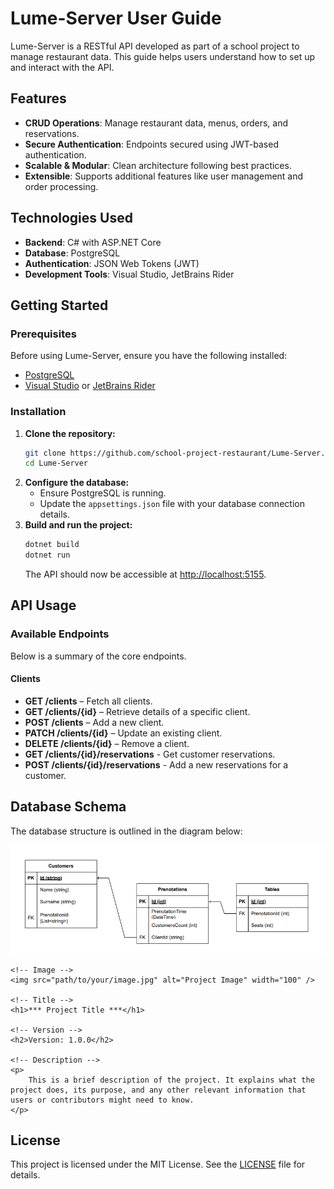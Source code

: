 # Lume-Server User Guide

Lume-Server is a RESTful API developed as part of a school project to manage restaurant data. This guide helps users understand how to set up and interact with the API.

## Features

- **CRUD Operations**: Manage restaurant data, menus, orders, and reservations.
- **Secure Authentication**: Endpoints secured using JWT-based authentication.
- **Scalable & Modular**: Clean architecture following best practices.
- **Extensible**: Supports additional features like user management and order processing.

## Technologies Used

- **Backend**: C# with ASP.NET Core
- **Database**: PostgreSQL
- **Authentication**: JSON Web Tokens (JWT)
- **Development Tools**: Visual Studio, JetBrains Rider

## Getting Started

### Prerequisites

Before using Lume-Server, ensure you have the following installed:

- [PostgreSQL](https://www.postgresql.org/)
- [Visual Studio](https://visualstudio.microsoft.com/) or [JetBrains Rider](https://www.jetbrains.com/rider/)

### Installation

1. **Clone the repository:**
   ```bash
   git clone https://github.com/school-project-restaurant/Lume-Server.git
   cd Lume-Server
   ```
2. **Configure the database:**
   - Ensure PostgreSQL is running.
   - Update the `appsettings.json` file with your database connection details.
3. **Build and run the project:**
   ```bash
   dotnet build
   dotnet run
   ```
   The API should now be accessible at [http://localhost:5155](http://localhost:5155).

## API Usage

### Available Endpoints

Below is a summary of the core endpoints.

#### Clients
- **GET /clients** – Fetch all clients.
- **GET /clients/{id}** – Retrieve details of a specific client.
- **POST /clients** – Add a new client.
- **PATCH /clients/{id}** – Update an existing client.
- **DELETE /clients/{id}** – Remove a client.
- **GET /clients/{id}/reservations** - Get customer reservations.
- **POST /clients/{id}/reservations** - Add a new reservations for a customer.

## Database Schema

The database structure is outlined in the diagram below:

<p>
   <img src="assets/database-model.png">
</p>

<!DOCTYPE html>
<html lang="en">
<head>
    <meta charset="UTF-8">
    <meta name="viewport" content="width=device-width, initial-scale=1.0">
    <title>Project README</title>
</head>
<body>

    <!-- Image -->
    <img src="path/to/your/image.jpg" alt="Project Image" width="100" />

    <!-- Title -->
    <h1>*** Project Title ***</h1>

    <!-- Version -->
    <h2>Version: 1.0.0</h2>

    <!-- Description -->
    <p>
        This is a brief description of the project. It explains what the project does, its purpose, and any other relevant information that users or contributors might need to know.
    </p>

</body>
</html>


## License

This project is licensed under the MIT License. See the [LICENSE](LICENSE) file for details.

